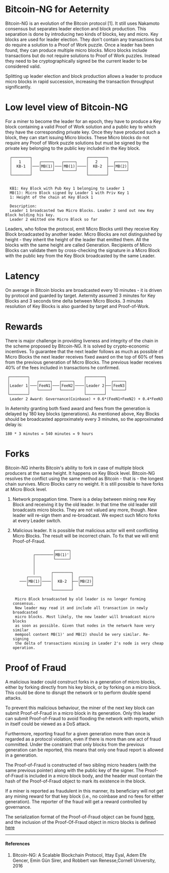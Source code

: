 Bitcoin-NG for Aeternity
==========

Bitcoin-NG is an evolution of the Bitcoin protocol [1]. It still uses Nakamoto consensus but separates leader election and block production. This separation is done by introducing two kinds of blocks, key and micro. Key blocks are used for leader election. They don't contain any transactions but do require a solution to a Proof of Work puzzle. Once a leader has been found, they can produce multiple micro blocks. Micro blocks include transactions but do not require solutions to Proof of Work puzzles. Instead they need to be cryptographically signed be the current leader to be considered valid.

Splitting up leader election and block production allows a leader to produce micro blocks in rapid succession, increasing the transaction throughput significantly.


Low level view of Bitcoin-NG
===
For a miner to become the leader for an epoch, they have to produce a Key block containing a valid Proof of Work solution and a public key to which they have the corresponding private key.
Once they have produced such a block, they can start issuing Micro blocks. These Micro blocks do not require any Proof of Work puzzle solutions but must be signed by the private key belonging to the public key included in the Key block.

      ┌────────┐                        ┌────────┐
      │   1    │   ┌─────┐   ┌─────┐    │   2    │  ┌─────┐
      │  KB-1  │───│MB(1)│───│MB(1)│────│  KB-2  ├──│MB(2)│
      │        │   └─────┘   └─────┘    │        │  └─────┘
      └────────┘                        └────────┘


      KB1: Key Block with Pub Key 1 belonging to Leader 1
      MB(1): Micro Block signed by Leader 1 with Priv Key 1
      1: Height of the chain at Key Block 1

      Description:
      Leader 1 broadcasted two Micro Blocks. Leader 2 send out new Key Block holding his key.
      Leader 2 emitted one Micro Block so far


Leaders, who follow the protocol, emit Micro Blocks until they receive Key Block broadcasted by another leader. Micro Blocks are not distinguished by height - they inherit the height of the leader that emitted them. All the blocks with the same height are called Generation. Recipients of Micro Blocks can validate them by cross-checking the signature in a Micro Block with the public key from the Key Block broadcasted by the same Leader.

Latency
==

On average in Bitcoin blocks are broadcasted every 10 minutes - it is driven by protocol and guarded by target. Aeternity assumed 3 minutes for Key Blocks and 3 seconds time delta between Micro Blocks. 3 minutes resolution of Key Blocks is also guarded by target and Proof-of-Work.

Rewards
==
There is major challenge in providing liveness and integrity of the chain in the scheme proposed by Bitcoin-NG. It is solved by crypto-economic incentives. To guarantee that the next leader follows as much as possible of Micro Blocks the next leader receives fixed award on the top of 60% of fees from the previous generation of Micro Blocks. The previous leader receives 40% of the fees included in transactions he confirmed.

     ┌────────┐                        ┌────────┐
     │        │   ┌─────┐   ┌─────┐    │        │  ┌─────┐
     │Leader 1│───│FeeN1│───│FeeN2│────│Leader 2├──│FeeN3│
     │        │   └─────┘   └─────┘    │        │  └─────┘
     └────────┘                        └────────┘
      Leader 2 Award: Governance(Coinbase) + 0.6*(FeeN1+FeeN2) + 0.4*FeeN3

In Aeternity granting both fixed award and fees from the generation is delayed by 180 key blocks (generations). As mentioned above, Key Blocks should be broadcasted approximately every 3 minutes, so the approximated delay is:
```
180 * 3 minutes = 540 minutes = 9 hours
```

Forks
==

Bitcoin-NG inherits Bitcoin's ability to fork in case of multiple block producers at the same height. It happens on Key Block level. Bitcoin-NG resolves the conflict using the same method as Bitcoin - that is - the longest chain survives. Micro Blocks carry no weight. It is still possible to have forks at Micro Block level.
1. Network propagation time. There is a delay between mining new Key Block and receiving it by the old leader. In that time the old leader still broadcasts micro blocks. They are not valued any more, though. New leader will re-sign them and re-broadcast. We expect such Micro forks at every Leader switch.

2. Malicious leader. It is possible that malicious actor will emit conflicting Micro Blocks. The result will be incorrect chain. To fix that we will emit Proof-of-Fraud.


                         ┌──────┐
                ┌────────│MB(1)'│
                │        └──────┘
                │
                │
                │       ┌────────┐
             ┌─────┐    │        │  ┌─────┐
          ───│MB(1)│────│  KB-2  ├──│MB(2)│
             └─────┘    │        │  └─────┘
                        └────────┘

        Micro Block broadcasted by old leader is no longer forming consensus.
        New leader may read it and include all transaction in newly broadcasted
        micro blocks. Most likely, the new leader will broadcast micro blocks
        as soon as possible. Given that nodes in the network have very similar
        mempool content MB(1)' and MB(2) should be very similar. Re-signing
        the delta of transactions missing in Leader 2's node is very cheap operation.

Proof of Fraud
==

A malicious leader could construct forks in a generation of micro
blocks, either by forking directly from his key block, or by forking
on a micro block. This could be done to disrupt the network or to
perform double spend attacks.

To prevent this malicious behaviour, the miner of the next key block
can submit Proof-of-Fraud in a micro block in its generation. Only
this leader can submit Proof-of-Fraud to avoid flooding the network
with reports, which in itself could be viewed as a DoS
attack.

Furthermore, reporting fraud for a given generation more than once is
regarded as a protocol violation, even if there is more than one act
of fraud committed. Under the constraint that only blocks from the
previous generation can be reported, this means that only one fraud
report is allowed in a generation.

The Proof-of-Fraud is constructed of two sibling micro headers (with
the same previous pointer) along with the public key of the
signer. The Proof-of-Fraud is included in a micro block body, and the
header must contain the hash of the Proof-of-Fraud object to mark its
existence in the block.

If a miner is reported as fraudulent in this manner, its beneficiary
will not get any mining reward for that key block (i.e., no coinbase
and no fees for either generation). The reporter of the fraud will get
a reward controlled by governance.

The serialization format of the Proof-of-Fraud object can be found
[here](../../serializations.md#proof-of-fraud), and the inclusion of
the Proof-Of-Fraud object in micro blocks is defined
[here](../../serializations.md#micro-block)

---
#### References

1. Bitcoin-NG: A Scalable Blockchain Protocol, Ittay Eyal, Adem Efe Gencer, Emin Gün Sirer, and Robbert van Renesse,Cornell University, 2016
